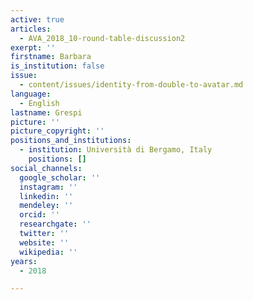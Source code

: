 ```yaml
---
active: true
articles:
  - AVA_2018_10-round-table-discussion2
exerpt: ''
firstname: Barbara
is_institution: false
issue:
  - content/issues/identity-from-double-to-avatar.md
language:
  - English
lastname: Grespi
picture: ''
picture_copyright: ''
positions_and_institutions:
  - institution: Università di Bergamo, Italy
    positions: []
social_channels:
  google_scholar: ''
  instagram: ''
  linkedin: ''
  mendeley: ''
  orcid: ''
  researchgate: ''
  twitter: ''
  website: ''
  wikipedia: ''
years:
  - 2018

---
```


